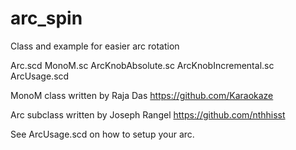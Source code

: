 arc_spin
========
Class and example for easier arc rotation

Arc.scd
MonoM.sc
ArcKnobAbsolute.sc
ArcKnobIncremental.sc
ArcUsage.scd

MonoM class written by Raja Das
https://github.com/Karaokaze

Arc subclass written by Joseph Rangel
https://github.com/nthhisst

See ArcUsage.scd on how to setup your arc.

